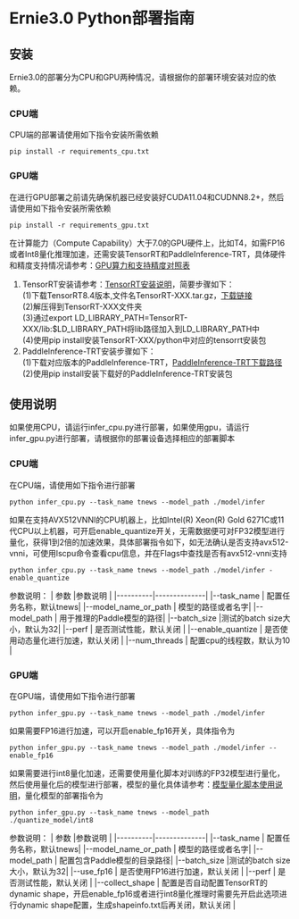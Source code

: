 # Ernie3.0 Python部署指南

## 安装
Ernie3.0的部署分为CPU和GPU两种情况，请根据你的部署环境安装对应的依赖。
### CPU端
CPU端的部署请使用如下指令安装所需依赖
```
pip install -r requirements_cpu.txt
```
### GPU端
在进行GPU部署之前请先确保机器已经安装好CUDA11.04和CUDNN8.2+，然后请使用如下指令安装所需依赖
```
pip install -r requirements_gpu.txt
```
在计算能力（Compute Capability）大于7.0的GPU硬件上，比如T4，如需FP16或者Int8量化推理加速，还需安装TensorRT和PaddleInference-TRT，具体硬件和精度支持情况请参考：[GPU算力和支持精度对照表](https://docs.nvidia.com/deeplearning/tensorrt/archives/tensorrt-840-ea/support-matrix/index.html#hardware-precision-matrix)  
1. TensorRT安装请参考：[TensorRT安装说明](https://docs.nvidia.com/deeplearning/tensorrt/archives/tensorrt-840-ea/install-guide/index.html#overview)，简要步骤如下：  
    (1)下载TensorRT8.4版本,文件名TensorRT-XXX.tar.gz，[下载链接](https://developer.nvidia.com/tensorrt)  
    (2)解压得到TensorRT-XXX文件夹  
    (3)通过export LD_LIBRARY_PATH=TensorRT-XXX/lib:$LD_LIBRARY_PATH将lib路径加入到LD_LIBRARY_PATH中  
    (4)使用pip install安装TensorRT-XXX/python中对应的tensorrt安装包
2. PaddleInference-TRT安装步骤如下：  
    (1)下载对应版本的PaddleInference-TRT，[PaddleInference-TRT下载路径](https://www.paddlepaddle.org.cn/inference/v2.3/user_guides/download_lib.html#python)  
    (2)使用pip install安装下载好的PaddleInference-TRT安装包

## 使用说明
如果使用CPU，请运行infer_cpu.py进行部署，如果使用gpu，请运行infer_gpu.py进行部署，请根据你的部署设备选择相应的部署脚本
### CPU端
在CPU端，请使用如下指令进行部署
```
python infer_cpu.py --task_name tnews --model_path ./model/infer
```
如果在支持AVX512VNNI的CPU机器上，比如Intel(R) Xeon(R) Gold 6271C或11代CPU以上机器，可开启enable_quantize开关，无需数据便可对FP32模型进行量化，获得1到2倍的加速效果，具体部署指令如下，如无法确认是否支持avx512-vnni，可使用lscpu命令查看cpu信息，并在Flags中查找是否有avx512-vnni支持
```
python infer_cpu.py --task_name tnews --model_path ./model/infer -enable_quantize
```
参数说明：
| 参数 |参数说明 |
|----------|--------------|
|--task_name | 配置任务名称，默认tnews|
|--model_name_or_path | 模型的路径或者名字|
|--model_path | 用于推理的Paddle模型的路径|
|--batch_size |测试的batch size大小，默认为32|
|--perf | 是否测试性能，默认关闭 |
|--enable_quantize | 是否使用动态量化进行加速，默认关闭 |
|--num_threads | 配置cpu的线程数，默认为10 |
### GPU端
在GPU端，请使用如下指令进行部署
```
python infer_gpu.py --task_name tnews --model_path ./model/infer
```
如果需要FP16进行加速，可以开启enable_fp16开关，具体指令为
```
python infer_gpu.py --task_name tnews --model_path ./model/infer --enable_fp16
```
如果需要进行int8量化加速，还需要使用量化脚本对训练的FP32模型进行量化，然后使用量化后的模型进行部署，模型的量化具体请参考：[模型量化脚本使用说明]()，量化模型的部署指令为  
```
python infer_gpu.py --task_name tnews --model_path ./quantize_model/int8
```
参数说明：
| 参数 |参数说明 |
|----------|--------------|
|--task_name | 配置任务名称，默认tnews|
|--model_name_or_path | 模型的路径或者名字|
|--model_path | 配置包含Paddle模型的目录路径|
|--batch_size |测试的batch size大小，默认为32|
|--use_fp16 | 是否使用FP16进行加速，默认关闭 |
|--perf | 是否测试性能，默认关闭 |
|--collect_shape | 配置是否自动配置TensorRT的dynamic shape，开启enable_fp16或者进行int8量化推理时需要先开启此选项进行dynamic shape配置，生成shapeinfo.txt后再关闭，默认关闭 |
